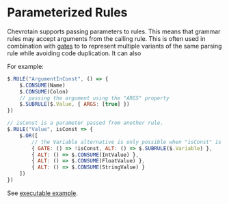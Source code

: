# Parameterized Rules

Chevrotain supports passing parameters to rules.
This means that grammar rules may accept arguments from the calling rule.
This is often used in combination with [gates](./gates.md) to
to represent multiple variants of the same parsing rule while avoiding code duplication.
It can also

For example:

```javascript
$.RULE("ArgumentInConst", () => {
    $.CONSUME(Name)
    $.CONSUME(Colon)
    // passing the argument using the "ARGS" property
    $.SUBRULE($.Value, { ARGS: [true] })
})

// isConst is a parameter passed from another rule.
$.RULE("Value", isConst => {
    $.OR([
        // the Variable alternative is only possible when "isConst" is Falsey
        { GATE: () => !isConst, ALT: () => $.SUBRULE($.Variable) },
        { ALT: () => $.CONSUME(IntValue) },
        { ALT: () => $.CONSUME(FloatValue) },
        { ALT: () => $.CONSUME(StringValue) }
    ])
})
```

See [executable example](https://github.com/SAP/chevrotain/tree/master/examples/parser/parametrized_rules).

